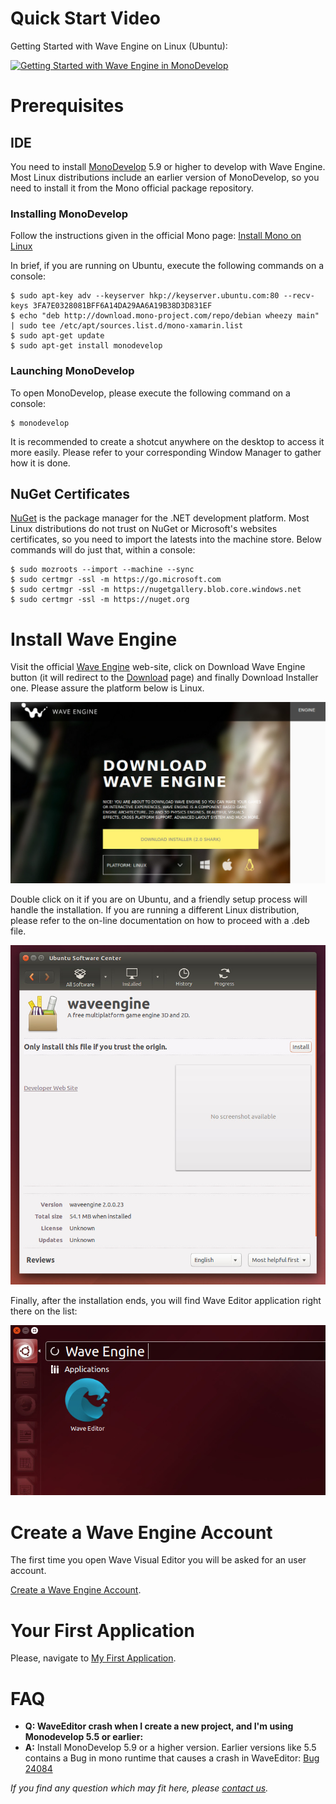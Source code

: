 # Quick Start Video

Getting Started with Wave Engine on Linux (Ubuntu):

[![Getting Started with Wave Engine in MonoDevelop](http://img.youtube.com/vi/9acDSjNrHI0/0.jpg)](https://www.youtube.com/watch?v=tB_KtFun0_A)

# Prerequisites

## IDE

You need to install [MonoDevelop](http://monodevelop.com/) 5.9 or higher to develop with Wave Engine.
Most Linux distributions include an earlier version of MonoDevelop, so you need to install it from the Mono official package repository.

### Installing MonoDevelop

Follow the instructions given in the official Mono page: [Install Mono on Linux](http://www.mono-project.com/docs/getting-started/install/linux/#debian-ubuntu-and-derivatives)

In brief, if you are running on Ubuntu, execute the following commands on a console:

    $ sudo apt-key adv --keyserver hkp://keyserver.ubuntu.com:80 --recv-keys 3FA7E0328081BFF6A14DA29AA6A19B38D3D831EF    
    $ echo "deb http://download.mono-project.com/repo/debian wheezy main" | sudo tee /etc/apt/sources.list.d/mono-xamarin.list    
    $ sudo apt-get update    
    $ sudo apt-get install monodevelop  

### Launching MonoDevelop

To open MonoDevelop, please execute the following command on a console:

    $ monodevelop

It is recommended to create a shotcut anywhere on the desktop to access it more easily. Please refer to your corresponding Window Manager to gather how it is done.

## NuGet Certificates

[NuGet](https://www.nuget.org/) is the package manager for the .NET development platform. Most Linux distributions do not trust on NuGet or Microsoft's websites certificates, so you need to import the latests into the machine store. Below commands will do just that, within a console:

    $ sudo mozroots --import --machine --sync
    $ sudo certmgr -ssl -m https://go.microsoft.com
    $ sudo certmgr -ssl -m https://nugetgallery.blob.core.windows.net
    $ sudo certmgr -ssl -m https://nuget.org

# Install Wave Engine

Visit the official [Wave Engine](https://waveengine.net/) web-site, click on Download Wave Engine button (it will redirect to the [Download](http://waveengine.net/Downloads) page) and finally Download Installer one. Please assure the platform below is Linux.

![Download Wave Linux](images/DownloadWaveIntallerLinux.jpg)

Double click on it if you are on Ubuntu, and a friendly setup process will handle the installation. If you are running a different Linux distribution, please refer to the on-line documentation on how to proceed with a .deb file.

![Wave Installer Linux](images/WaveInstaller.jpg)

Finally, after the installation ends, you will find Wave Editor application right there on the list:

![Wave Editor Short cut linux](images/WaveEditorShortcut.jpg)

# Create a Wave Engine Account

The first time you open Wave Visual Editor you will be asked for an user account.

[Create a Wave Engine Account](Create-Account.md).

# Your First Application

Please, navigate to [My First Application](My-First-Application.md).

# FAQ

 - **Q: WaveEditor crash when I create a new project, and I'm using Monodevelop 5.5 or earlier:** 
 - **A:** Install MonoDevelop 5.9 or a higher version. Earlier versions like 5.5 contains a Bug in mono runtime that causes a crash in WaveEditor: [Bug 24084](https://bugzilla.xamarin.com/show_bug.cgi?id=24084)

_If you find any question which may fit here, please [contact us](https://waveengine.net/Company#Contact)._